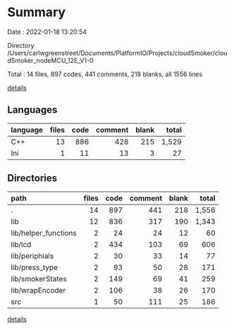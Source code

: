 # Summary

Date : 2022-01-18 13:20:54

Directory /Users/carlwgreenstreet/Documents/PlatformIO/Projects/cloudSmoker/cloudSmoker_nodeMCU_12E_V1-0

Total : 14 files,  897 codes, 441 comments, 218 blanks, all 1556 lines

[details](details.md)

## Languages
| language | files | code | comment | blank | total |
| :--- | ---: | ---: | ---: | ---: | ---: |
| C++ | 13 | 886 | 428 | 215 | 1,529 |
| Ini | 1 | 11 | 13 | 3 | 27 |

## Directories
| path | files | code | comment | blank | total |
| :--- | ---: | ---: | ---: | ---: | ---: |
| . | 14 | 897 | 441 | 218 | 1,556 |
| lib | 12 | 836 | 317 | 190 | 1,343 |
| lib/helper_functions | 2 | 24 | 24 | 12 | 60 |
| lib/lcd | 2 | 434 | 103 | 69 | 606 |
| lib/periphials | 2 | 30 | 33 | 14 | 77 |
| lib/press_type | 2 | 93 | 50 | 28 | 171 |
| lib/smokerStates | 2 | 149 | 69 | 41 | 259 |
| lib/wrapEncoder | 2 | 106 | 38 | 26 | 170 |
| src | 1 | 50 | 111 | 25 | 186 |

[details](details.md)